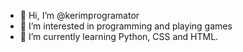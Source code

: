 - 👋 Hi, I’m @kerimprogramator
- 👀 I’m interested in programming and playing games
- 🌱 I’m currently learning Python, CSS and HTML.

<!---
kerimprogramator/kerimprogramator is a ✨ special ✨ repository because its `README.md` (this file) appears on your GitHub profile.
You can click the Preview link to take a look at your changes.
--->
